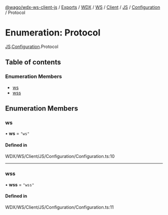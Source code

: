 [@wago/wdx-ws-client-js](../README.md) / [Exports](../modules.md) / [WDX](../modules/WDX.md) / [WS](../modules/WDX.WS.md) / [Client](../modules/WDX.WS.Client.md) / [JS](../modules/WDX.WS.Client.JS.md) / [Configuration](../modules/WDX.WS.Client.JS.Configuration.md) / Protocol

# Enumeration: Protocol

[JS](../modules/WDX.WS.Client.JS.md).[Configuration](../modules/WDX.WS.Client.JS.Configuration.md).Protocol

## Table of contents

### Enumeration Members

- [ws](WDX.WS.Client.JS.Configuration.Protocol.md#ws)
- [wss](WDX.WS.Client.JS.Configuration.Protocol.md#wss)

## Enumeration Members

### ws

• **ws** = ``"ws"``

#### Defined in

WDX/WS/Client/JS/Configuration/Configuration.ts:10

___

### wss

• **wss** = ``"wss"``

#### Defined in

WDX/WS/Client/JS/Configuration/Configuration.ts:11
